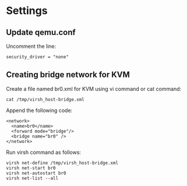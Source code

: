 # Settings

## Update qemu.conf

Uncomment the line:
```
security_driver = "none"
```

## Creating bridge network for KVM

Create a file named br0.xml for KVM using vi command or cat command:
```
cat /tmp/virsh_host-bridge.xml
```
Append the following code:
```
<network>
  <name>br0</name>
  <forward mode="bridge"/>
  <bridge name="br0" />
</network>
```

Run virsh command as follows:
```
virsh net-define /tmp/virsh_host-bridge.xml
virsh net-start br0
virsh net-autostart br0
virsh net-list --all
```
